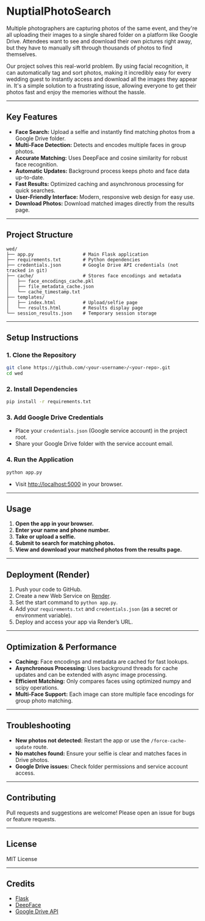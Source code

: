 # NuptialPhotoSearch

Multiple photographers are capturing photos of the same event, and they're all uploading their images to a single shared folder on a platform like Google Drive. Attendees want to see and download their own pictures right away, but they have to manually sift through thousands of photos to find themselves.

Our project solves this real-world problem. By using facial recognition, it can automatically tag and sort photos, making it incredibly easy for every wedding guest to instantly access and download all the images they appear in. It's a simple solution to a frustrating issue, allowing everyone to get their photos fast and enjoy the memories without the hassle.








---

## Key Features

- **Face Search:** Upload a selfie and instantly find matching photos from a Google Drive folder.
- **Multi-Face Detection:** Detects and encodes multiple faces in group photos.
- **Accurate Matching:** Uses DeepFace and cosine similarity for robust face recognition.
- **Automatic Updates:** Background process keeps photo and face data up-to-date.
- **Fast Results:** Optimized caching and asynchronous processing for quick searches.
- **User-Friendly Interface:** Modern, responsive web design for easy use.
- **Download Photos:** Download matched images directly from the results page.

---

## Project Structure

```
wed/
├── app.py                  # Main Flask application
├── requirements.txt        # Python dependencies
├── credentials.json        # Google Drive API credentials (not tracked in git)
├── cache/                  # Stores face encodings and metadata
│   ├── face_encodings_cache.pkl
│   ├── file_metadata_cache.json
│   └── cache_timestamp.txt
├── templates/
│   ├── index.html          # Upload/selfie page
│   └── results.html        # Results display page
└── session_results.json    # Temporary session storage
```

---

## Setup Instructions

### 1. Clone the Repository

```bash
git clone https://github.com/<your-username>/<your-repo>.git
cd wed
```

### 2. Install Dependencies

```bash
pip install -r requirements.txt
```

### 3. Add Google Drive Credentials

- Place your `credentials.json` (Google service account) in the project root.
- Share your Google Drive folder with the service account email.

### 4. Run the Application

```bash
python app.py
```

- Visit [http://localhost:5000](http://localhost:5000) in your browser.

---

## Usage

1. **Open the app in your browser.**
2. **Enter your name and phone number.**
3. **Take or upload a selfie.**
4. **Submit to search for matching photos.**
5. **View and download your matched photos from the results page.**

---

## Deployment (Render)

1. Push your code to GitHub.
2. Create a new Web Service on [Render](https://render.com/).
3. Set the start command to `python app.py`.
4. Add your `requirements.txt` and `credentials.json` (as a secret or environment variable).
5. Deploy and access your app via Render’s URL.

---

## Optimization & Performance

- **Caching:** Face encodings and metadata are cached for fast lookups.
- **Asynchronous Processing:** Uses background threads for cache updates and can be extended with async image processing.
- **Efficient Matching:** Only compares faces using optimized numpy and scipy operations.
- **Multi-Face Support:** Each image can store multiple face encodings for group photo matching.

---

## Troubleshooting

- **New photos not detected:** Restart the app or use the `/force-cache-update` route.
- **No matches found:** Ensure your selfie is clear and matches faces in Drive photos.
- **Google Drive issues:** Check folder permissions and service account access.

---

## Contributing

Pull requests and suggestions are welcome! Please open an issue for bugs or feature requests.

---

## License

MIT License

---

## Credits

- [Flask](https://flask.palletsprojects.com/)
- [DeepFace](https://github.com/serengil/deepface)
- [Google Drive API](https://developers.google.com/drive)
